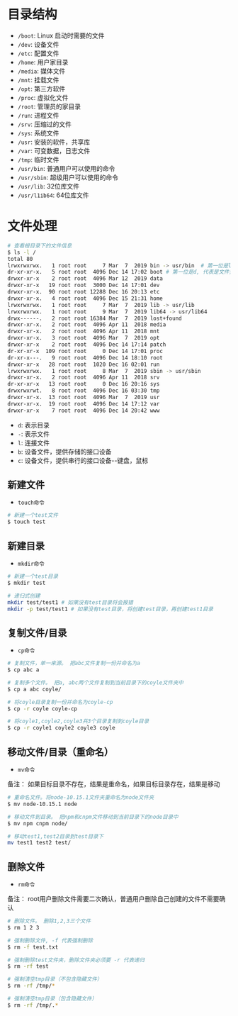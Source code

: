 # 目录结构

- `/boot`: Linux 启动时需要的文件
- `/dev`: 设备文件
- `/etc`: 配置文件
- `/home`: 用户家目录
- `/media`: 媒体文件
- `/mnt`: 挂载文件
- `/opt`: 第三方软件
- `/proc`: 虚拟化文件
- `/root`: 管理员的家目录
- `/run`: 进程文件
- `/srv`: 压缩过的文件
- `/sys`: 系统文件
- `/usr`: 安装的软件，共享库
- `/var`: 可变数据，日志文件
- `/tmp`: 临时文件
- `/usr/bin`: 普通用户可以使用的命令
- `/usr/sbin`: 超级用户可以使用的命令
- `/usr/lib`: 32位库文件
- `/usr/l1ib64`: 64位库文件

# 文件处理
```bash
# 查看根目录下的文件信息
$ ls -l /
total 80                                                             
lrwxrwxrwx.   1 root root     7 Mar  7  2019 bin -> usr/bin  # 第一位是l, 表示是软连接，相当于windows系统的快捷方式         
dr-xr-xr-x.   5 root root  4096 Dec 14 17:02 boot # 第一位是d, 代表是文件夹               
drwxr-xr-x    2 root root  4096 Mar 12  2019 data                    
drwxr-xr-x   19 root root  3000 Dec 14 17:01 dev                     
drwxr-xr-x.  90 root root 12288 Dec 16 20:13 etc                     
drwxr-xr-x.   4 root root  4096 Dec 15 21:31 home                    
lrwxrwxrwx.   1 root root     7 Mar  7  2019 lib -> usr/lib          
lrwxrwxrwx.   1 root root     9 Mar  7  2019 lib64 -> usr/lib64      
drwx------.   2 root root 16384 Mar  7  2019 lost+found              
drwxr-xr-x.   2 root root  4096 Apr 11  2018 media                   
drwxr-xr-x.   2 root root  4096 Apr 11  2018 mnt                     
drwxr-xr-x.   3 root root  4096 Mar  7  2019 opt                     
drwxr-xr-x    2 root root  4096 Dec 14 17:14 patch                   
dr-xr-xr-x  109 root root     0 Dec 14 17:01 proc                    
dr-xr-x---.   9 root root  4096 Dec 14 18:10 root                    
drwxr-xr-x   28 root root  1020 Dec 16 02:01 run                     
lrwxrwxrwx.   1 root root     8 Mar  7  2019 sbin -> usr/sbin        
drwxr-xr-x.   2 root root  4096 Apr 11  2018 srv                     
dr-xr-xr-x   13 root root     0 Dec 16 20:16 sys                     
drwxrwxrwt.   8 root root  4096 Dec 16 03:30 tmp                     
drwxr-xr-x.  13 root root  4096 Mar  7  2019 usr                     
drwxr-xr-x.  19 root root  4096 Dec 14 17:12 var                     
drwxr-xr-x    7 root root  4096 Dec 14 20:42 www                     
```

- `d`: 表示目录
- `-`: 表示文件
- `l`: 连接文件
- `b`: 设备文件，提供存储的接口设备
- `c`: 设备文件，提供串行的接口设备--键盘，鼠标

## 新建文件
- `touch命令`

```bash
# 新建一个test文件
$ touch test
```


## 新建目录
- `mkdir命令`

```bash
# 新建一个test目录
$ mkdir test

# 递归式创建
mkdir test/test1 # 如果没有test目录将会报错
mkdir -p test/test1 # 如果没有test目录，将创建test目录，再创建test1目录

```

## 复制文件/目录
- `cp命令`

```bash
# 复制文件，单一来源。 把abc文件复制一份并命名为a
$ cp abc a

# 复制多个文件。 把a, abc两个文件复制到当前目录下的coyle文件夹中
$ cp a abc coyle/

# 将coyle目录复制一份并命名为coyle-cp
$ cp -r coyle coyle-cp

# 将coyle1,coyle2,coyle3共3个目录复制到coyle目录 
$ cp -r coyle1 coyle2 coyle3 coyle
```
## 移动文件/目录（重命名）
- `mv命令`

备注： 如果目标目录不存在，结果是重命名，如果目标目录存在，结果是移动

```bash
# 重命名文件。将node-10.15.1文件夹重命名为node文件夹
$ mv node-10.15.1 node

# 移动文件到目录。 把npm和cnpm文件移动到当前目录下的node目录中
$ mv npm cnpm node/

# 移动test1,test2目录到test目录下
mv test1 test2 test/
```

## 删除文件
- `rm命令`

备注： root用户删除文件需要二次确认，普通用户删除自己创建的文件不需要确认
```bash
# 删除文件。 删除1,2,3三个文件
$ rm 1 2 3

# 强制删除文件, -f 代表强制删除
$ rm -f test.txt

# 强制删除test文件夹，删除文件夹必须要 -r 代表递归
$ rm -rf test

# 强制清空tmp目录（不包含隐藏文件）
$ rm -rf /tmp/*

# 强制清空tmp目录（包含隐藏文件）
$ rm -rf /tmp/.*

```